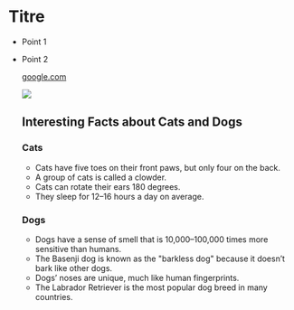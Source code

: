 # Titre


* Point 1
* Point 2

  [google.com](google.com)

  ![](https://upload.wikimedia.org/wikipedia/commons/thumb/1/15/Cat_August_2010-4.jpg/1920px-Cat_August_2010-4.jpg)

  ## Interesting Facts about Cats and Dogs

  ### Cats
  - Cats have five toes on their front paws, but only four on the back.
  - A group of cats is called a clowder.
  - Cats can rotate their ears 180 degrees.
  - They sleep for 12–16 hours a day on average.

  ### Dogs
  - Dogs have a sense of smell that is 10,000–100,000 times more sensitive than humans.
  - The Basenji dog is known as the "barkless dog" because it doesn’t bark like other dogs.
  - Dogs’ noses are unique, much like human fingerprints.
  - The Labrador Retriever is the most popular dog breed in many countries.